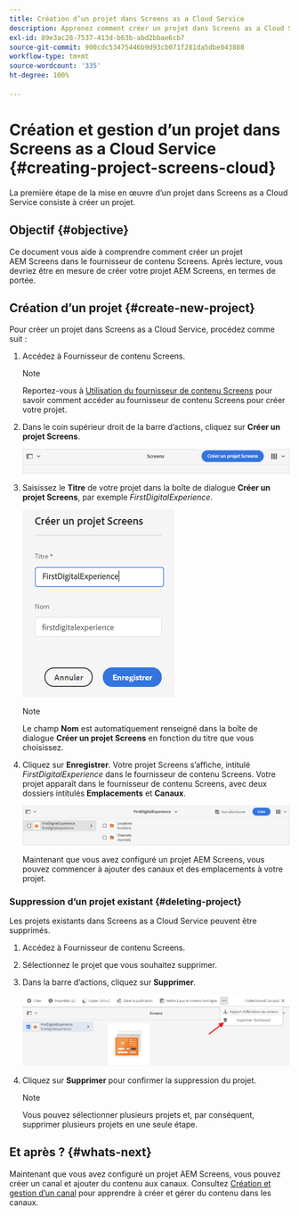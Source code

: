 ```yaml
---
title: Création d’un projet dans Screens as a Cloud Service
description: Apprenez comment créer un projet dans Screens as a Cloud Service.
exl-id: 89e3ac28-7537-413d-b63b-abd2bbae6cb7
source-git-commit: 900cdc53475446b9d93cb071f281da5dbe043888
workflow-type: tm+mt
source-wordcount: '335'
ht-degree: 100%

---
```


# Création et gestion d’un projet dans Screens as a Cloud Service {#creating-project-screens-cloud}

La première étape de la mise en œuvre d’un projet dans Screens as a Cloud Service consiste à créer un projet.

## Objectif {#objective}

Ce document vous aide à comprendre comment créer un projet AEM Screens dans le fournisseur de contenu Screens. Après lecture, vous devriez être en mesure de créer votre projet AEM Screens, en termes de portée.

## Création d’un projet {#create-new-project}

Pour créer un projet dans Screens as a Cloud Service, procédez comme suit :

1. Accédez à Fournisseur de contenu Screens.

   >[!NOTE]
   >Reportez-vous à [Utilisation du fournisseur de contenu Screens](https://experienceleague.adobe.com/docs/experience-manager-cloud-service/content/screens-as-cloud-service/configure-screens-cloud/using-screens-content-provider.html?lang=fr) pour savoir comment accéder au fournisseur de contenu Screens pour créer votre projet.

1. Dans le coin supérieur droit de la barre d’actions, cliquez sur **Créer un projet Screens**.

   ![create-screens-project1](/help/screens-cloud/assets/create-content/create-screens-project1.png)

1. Saisissez le **Titre** de votre projet dans la boîte de dialogue **Créer un projet Screens**, par exemple *FirstDigitalExperience*.

   ![create-screens-project2](/help/screens-cloud/assets/create-content/create-screens-project2.png)

   >[!NOTE]
   >Le champ **Nom** est automatiquement renseigné dans la boîte de dialogue **Créer un projet Screens** en fonction du titre que vous choisissez.

1. Cliquez sur **Enregistrer**. Votre projet Screens s’affiche, intitulé *FirstDigitalExperience* dans le fournisseur de contenu Screens. Votre projet apparaît dans le fournisseur de contenu Screens, avec deux dossiers intitulés **Emplacements** et **Canaux**.

   ![create-screens-project3](/help/screens-cloud/assets/create-content/create-screens-project3.png)

   Maintenant que vous avez configuré un projet AEM Screens, vous pouvez commencer à ajouter des canaux et des emplacements à votre projet.

### Suppression d’un projet existant {#deleting-project}

Les projets existants dans Screens as a Cloud Service peuvent être supprimés.

1. Accédez à Fournisseur de contenu Screens.
1. Sélectionnez le projet que vous souhaitez supprimer.
1. Dans la barre d’actions, cliquez sur **Supprimer**.

   ![create-project5](/help/screens-cloud/assets/create-content/create-project5.png)

1. Cliquez sur **Supprimer** pour confirmer la suppression du projet.

   >[!NOTE]
   >Vous pouvez sélectionner plusieurs projets et, par conséquent, supprimer plusieurs projets en une seule étape.

## Et après ? {#whats-next}

Maintenant que vous avez configuré un projet AEM Screens, vous pouvez créer un canal et ajouter du contenu aux canaux. Consultez [Création et gestion d’un canal](creating-channels-screens-cloud.md) pour apprendre à créer et gérer du contenu dans les canaux.
